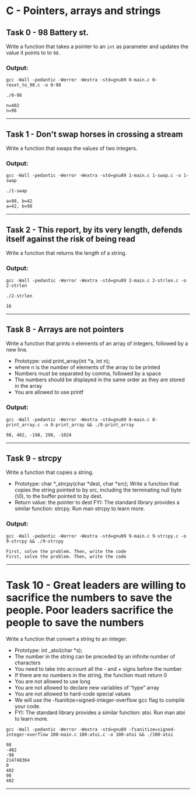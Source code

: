 # C - Pointers, arrays and strings

## Task 0 - 98 Battery st.
Write a function that takes a pointer to an `int` as parameter and updates the value it points to to `98`.
### Output:
`gcc -Wall -pedantic -Werror -Wextra -std=gnu89 0-main.c 0-reset_to_98.c -o 0-98`

`./0-98`

```
n=402
n=98
```
---
## Task 1 - Don't swap horses in crossing a stream
Write a function that swaps the values of two integers.
### Output:
`gcc -Wall -pedantic -Werror -Wextra -std=gnu89 1-main.c 1-swap.c -o 1-swap`

`./1-swap`

```
a=98, b=42
a=42, b=98
```
---
## Task 2 - This report, by its very length, defends itself against the risk of being read
Write a function that returns the length of a string.
### Output:
`gcc -Wall -pedantic -Werror -Wextra -std=gnu89 2-main.c 2-strlen.c -o 2-strlen`

`./2-strlen`

```
16
```
---
## Task 8 - Arrays are not pointers
Write a function that prints n elements of an array of integers, followed by a new line.
- Prototype: void print_array(int *a, int n);
- where n is the number of elements of the array to be printed
- Numbers must be separated by comma, followed by a space
- The numbers should be displayed in the same order as they are stored in the array
- You are allowed to use printf
### Output:
`gcc -Wall -pedantic -Werror -Wextra -std=gnu89 8-main.c 8-print_array.c -o 8-print_array && ./8-print_array`

```
98, 402, -198, 298, -1024
```
---
## Task 9 - strcpy
Write a function that copies a string.
- Prototype: char *_strcpy(char *dest, char *src);
Write a function that copies the string pointed to by src, including the terminating null byte (\0), to the buffer pointed to by dest.
- Return value: the pointer to dest
FYI: The standard library provides a similar function: strcpy. Run man strcpy to learn more.
### Output:
`gcc -Wall -pedantic -Werror -Wextra -std=gnu89 9-main.c 9-strcpy.c -o 9-strcpy && ./9-strcpy`

```
First, solve the problem. Then, write the code
First, solve the problem. Then, write the code
```
---
# Task 10 - Great leaders are willing to sacrifice the numbers to save the people. Poor leaders sacrifice the people to save the numbers
Write a function that convert a string to an integer.
- Prototype: int _atoi(char *s);
- The number in the string can be preceded by an infinite number of characters
- You need to take into account all the - and + signs before the number
- If there are no numbers in the string, the function must return 0
- You are not allowed to use long
- You are not allowed to declare new variables of “type” array
- You are not allowed to hard-code special values
- We will use the -fsanitize=signed-integer-overflow gcc flag to compile your code.
- FYI: The standard library provides a similar function: atoi. Run man atoi to learn more.

`gcc -Wall -pedantic -Werror -Wextra -std=gnu89 -fsanitize=signed-integer-overflow 100-main.c 100-atoi.c -o 100-atoi && ./100-atoi`

```
98
-402
-98
214748364
0
402
98
402
```
---
